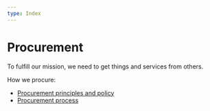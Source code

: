 ```yaml
---
type: Index
---
```


# Procurement

To fulfill our mission, we need to get things and services from others.

How we procure:

* [Procurement principles and policy](principles.md)
* [Procurement process](process.md)
